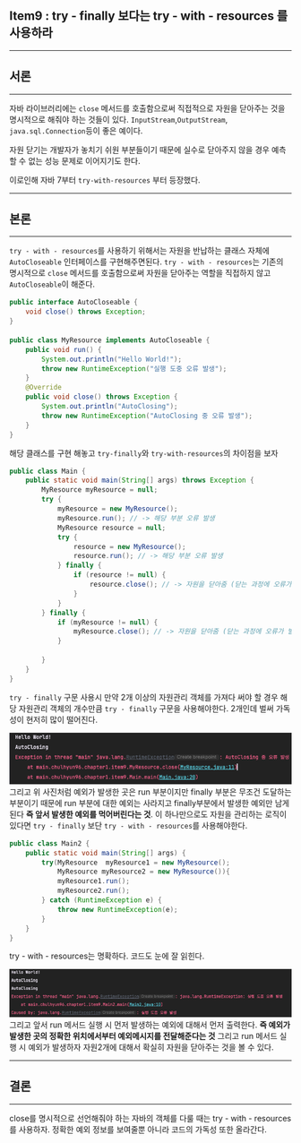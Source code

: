 ## Item9 : try - finally 보다는 try - with - resources 를 사용하라

---

## 서론

---
자바 라이브러리에는 `close` 메서드를 호출함으로써 직접적으로 자원을 닫아주는 것을 명시적으로 해줘야 하는 것들이 있다.
`InputStream`,`OutputStream`, `java.sql.Connection`등이 좋은 예이다.

자원 닫기는 개발자가 놓치기 쉬원 부분들이기 때문에 실수로 닫아주지 않을 경우 예측할 수 없는 성능 문제로 이어지기도 한다.

이로인해 자바 7부터 `try-with-resources` 부터 등장했다.

---

## 본론

---
`try - with - resources`를 사용하기 위해서는 자원을 반납하는 클래스 자체에 `AutoCloseable` 인터페이스를 구현해주면된다.
`try - with - resources`는 기존의 명시적으로 `close` 메서드를 호출함으로써 자원을 닫아주는 역할을 직접하지 않고 `AutoCloseable`이 해준다.

```java
public interface AutoCloseable {
    void close() throws Exception;
}

public class MyResource implements AutoCloseable {
    public void run() {
        System.out.println("Hello World!");
        throw new RuntimeException("실행 도중 오류 발생");
    }
    @Override
    public void close() throws Exception {
        System.out.println("AutoClosing");
        throw new RuntimeException("AutoClosing 중 오류 발생");
    }
}
```

해당 클래스를 구현 해놓고 `try-finally`와 `try-with-resources`의 차이점을 보자

```java
public class Main {
    public static void main(String[] args) throws Exception {
        MyResource myResource = null;
        try {
            myResource = new MyResource();
            myResource.run(); // -> 해당 부분 오류 발생
            MyResource resource = null;
            try {
                resource = new MyResource();
                resource.run(); // -> 해당 부분 오류 발생
            } finally {
                if (resource != null) {
                    resource.close(); // -> 자원을 닫아줌 (닫는 과정에 오류가 발생함)
                }
            }
        } finally {
            if (myResource != null) {
                myResource.close(); // -> 자원을 닫아줌 (닫는 과정에 오류가 발생함(
            }

        }
    }
}
```
`try - finally` 구문 사용시 만약 2개 이상의 자원관리 객체를 가져다 써야 할 경우 해당 자원관리 객체의 개수만큼 `try - finally` 구문을
사용해야한다. 2개인데 벌써 가독성이 현저히 많이 떨어진다.

![img_1.png](img_1.png)
그리고 위 사진처럼 예외가 발생한 곳은 run 부분이지만 finally 부분은 무조건 도달하는 부분이기 때문에 run 부분에 대한 예외는 사라지고
finally부분에서 발생한 예외만 남게된다 **즉 앞서 발생한 예외를 먹어버린다는 것**. 이 하나만으로도 자원을 관리하는 로직이 있다면 `try - finally` 보단 `try - with - resources`를 사용해야한다.




```java
public class Main2 {
    public static void main(String[] args) {
        try(MyResource  myResource1 = new MyResource();
            MyResource myResource2 = new MyResource()){
            myResource1.run();
            myResource2.run();
        } catch (RuntimeException e) {
            throw new RuntimeException(e);
        }
    }
}
```
try - with - resources는 명확하다. 코드도 눈에 잘 읽힌다.

![img_2.png](img_2.png)
그리고 앞서 run 메서드 실행 시 먼저 발생하는 예외에 대해서 먼저 출력한다. **즉 예외가 발생한 곳의 정확한 위치에서부터 예외메시지를 전달해준다는 것**
그리고 run 메서드 실행 시 예외가 발생하자 자원2개에 대해서 확실히 자원을 닫아주는 것을 볼 수 있다.

---

## 결론

---

close를 명시적으로 선언해줘야 하는 자바의 객체를 다룰 때는 try - with - resources를 사용하자.
정확한 예외 정보를 보여줄뿐 아니라 코드의 가독성 또한 올라간다.





